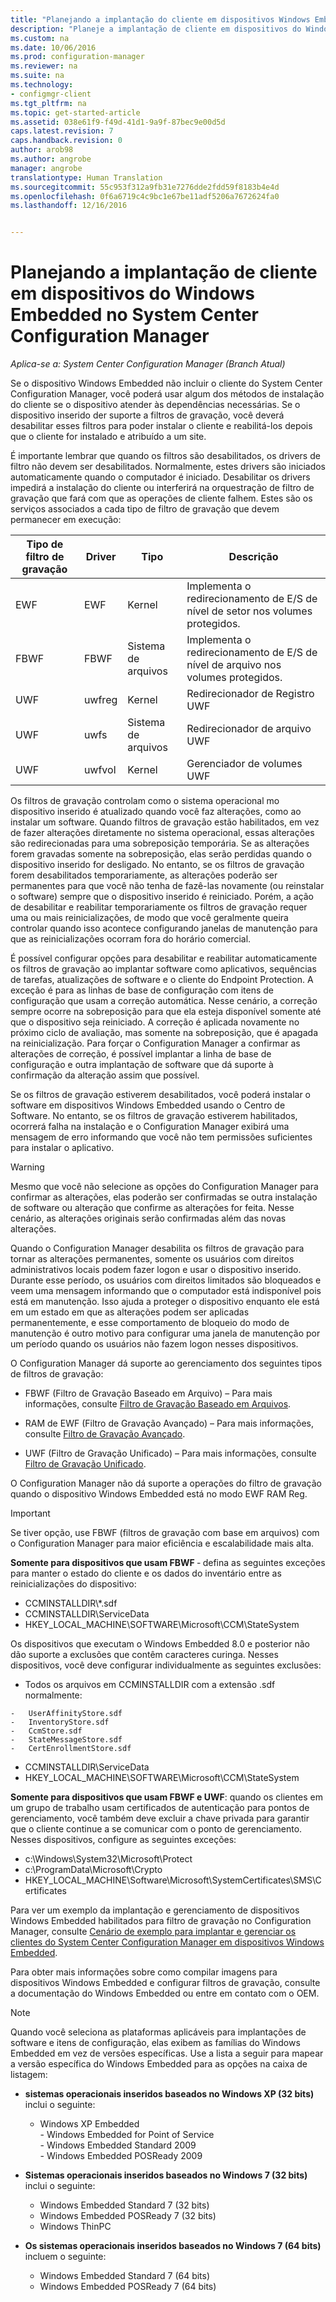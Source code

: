 ```yaml
---
title: "Planejando a implantação do cliente em dispositivos Windows Embedded | Microsoft Docs"
description: "Planeje a implantação de cliente em dispositivos do Windows Embedded no System Center Configuration Manager."
ms.custom: na
ms.date: 10/06/2016
ms.prod: configuration-manager
ms.reviewer: na
ms.suite: na
ms.technology:
- configmgr-client
ms.tgt_pltfrm: na
ms.topic: get-started-article
ms.assetid: 038e61f9-f49d-41d1-9a9f-87bec9e00d5d
caps.latest.revision: 7
caps.handback.revision: 0
author: arob98
ms.author: angrobe
manager: angrobe
translationtype: Human Translation
ms.sourcegitcommit: 55c953f312a9fb31e7276dde2fdd59f8183b4e4d
ms.openlocfilehash: 0f6a6719c4c9bc1e67be11adf5206a7672624fa0
ms.lasthandoff: 12/16/2016


---
```

# <a name="planning-for-client-deployment-to-windows-embedded-devices-in-system-center-configuration-manager"></a>Planejando a implantação de cliente em dispositivos do Windows Embedded no System Center Configuration Manager

*Aplica-se a: System Center Configuration Manager (Branch Atual)*

<a name="BKMK_DeployClientEmbedded"></a> Se o dispositivo Windows Embedded não incluir o cliente do System Center Configuration Manager, você poderá usar algum dos métodos de instalação do cliente se o dispositivo atender às dependências necessárias. Se o dispositivo inserido der suporte a filtros de gravação, você deverá desabilitar esses filtros para poder instalar o cliente e reabilitá-los depois que o cliente for instalado e atribuído a um site.  

 É importante lembrar que quando os filtros são desabilitados, os drivers de filtro não devem ser desabilitados. Normalmente, estes drivers são iniciados automaticamente quando o computador é iniciado. Desabilitar os drivers impedirá a instalação do cliente ou interferirá na orquestração de filtro de gravação que fará com que as operações de cliente falhem. Estes são os serviços associados a cada tipo de filtro de gravação que devem permanecer em execução:  

|Tipo de filtro de gravação|Driver|Tipo|Descrição|  
|-----------------------|------------|----------|-----------------|  
|EWF|EWF|Kernel|Implementa o redirecionamento de E/S de nível de setor nos volumes protegidos.|  
|FBWF|FBWF|Sistema de arquivos|Implementa o redirecionamento de E/S de nível de arquivo nos volumes protegidos.|  
|UWF|uwfreg|Kernel|Redirecionador de Registro UWF|  
|UWF|uwfs|Sistema de arquivos|Redirecionador de arquivo UWF|  
|UWF|uwfvol|Kernel|Gerenciador de volumes UWF|  

 Os filtros de gravação controlam como o sistema operacional mo dispositivo inserido é atualizado quando você faz alterações, como ao instalar um software. Quando filtros de gravação estão habilitados, em vez de fazer alterações diretamente no sistema operacional, essas alterações são redirecionadas para uma sobreposição temporária. Se as alterações forem gravadas somente na sobreposição, elas serão perdidas quando o dispositivo inserido for desligado. No entanto, se os filtros de gravação forem desabilitados temporariamente, as alterações poderão ser permanentes para que você não tenha de fazê-las novamente (ou reinstalar o software) sempre que o dispositivo inserido é reiniciado. Porém, a ação de desabilitar e reabilitar temporariamente os filtros de gravação requer uma ou mais reinicializações, de modo que você geralmente queira controlar quando isso acontece configurando janelas de manutenção para que as reinicializações ocorram fora do horário comercial.  

 É possível configurar opções para desabilitar e reabilitar automaticamente os filtros de gravação ao implantar software como aplicativos, sequências de tarefas, atualizações de software e o cliente do Endpoint Protection. A exceção é para as linhas de base de configuração com itens de configuração que usam a correção automática. Nesse cenário, a correção sempre ocorre na sobreposição para que ela esteja disponível somente até que o dispositivo seja reiniciado. A correção é aplicada novamente no próximo ciclo de avaliação, mas somente na sobreposição, que é apagada na reinicialização. Para forçar o Configuration Manager a confirmar as alterações de correção, é possível implantar a linha de base de configuração e outra implantação de software que dá suporte à confirmação da alteração assim que possível.  

 Se os filtros de gravação estiverem desabilitados, você poderá instalar o software em dispositivos Windows Embedded usando o Centro de Software. No entanto, se os filtros de gravação estiverem habilitados, ocorrerá falha na instalação e o Configuration Manager exibirá uma mensagem de erro informando que você não tem permissões suficientes para instalar o aplicativo.  

> [!WARNING]  
>  Mesmo que você não selecione as opções do Configuration Manager para confirmar as alterações, elas poderão ser confirmadas se outra instalação de software ou alteração que confirme as alterações for feita. Nesse cenário, as alterações originais serão confirmadas além das novas alterações.  

 Quando o Configuration Manager desabilita os filtros de gravação para tornar as alterações permanentes, somente os usuários com direitos administrativos locais podem fazer logon e usar o dispositivo inserido. Durante esse período, os usuários com direitos limitados são bloqueados e veem uma mensagem informando que o computador está indisponível pois está em manutenção. Isso ajuda a proteger o dispositivo enquanto ele está em um estado em que as alterações podem ser aplicadas permanentemente, e esse comportamento de bloqueio do modo de manutenção é outro motivo para configurar uma janela de manutenção por um período quando os usuários não fazem logon nesses dispositivos.  

 O Configuration Manager dá suporte ao gerenciamento dos seguintes tipos de filtros de gravação:  

-   FBWF (Filtro de Gravação Baseado em Arquivo) – Para mais informações, consulte [Filtro de Gravação Baseado em Arquivos](http://go.microsoft.com/fwlink/?LinkID=204717).  

-   RAM de EWF (Filtro de Gravação Avançado) – Para mais informações, consulte [Filtro de Gravação Avançado](http://go.microsoft.com/fwlink/?LinkId=204718).  

-   UWF (Filtro de Gravação Unificado) – Para mais informações, consulte [Filtro de Gravação Unificado](http://go.microsoft.com/fwlink/?LinkId=309236).  

 O Configuration Manager não dá suporte a operações do filtro de gravação quando o dispositivo Windows Embedded está no modo EWF RAM Reg.  

> [!IMPORTANT]  
>  Se tiver opção, use FBWF (filtros de gravação com base em arquivos) com o Configuration Manager para maior eficiência e escalabilidade mais alta.
>
> **Somente para dispositivos que usam FBWF** ‑ defina as seguintes exceções para manter o estado do cliente e os dados do inventário entre as reinicializações do dispositivo:  
>   
>  -   CCMINSTALLDIR\\*.sdf  
> -   CCMINSTALLDIR\ServiceData  
> -   HKEY_LOCAL_MACHINE\SOFTWARE\Microsoft\CCM\StateSystem  
>   
>  Os dispositivos que executam o Windows Embedded 8.0 e posterior não dão suporte a exclusões que contêm caracteres curinga. Nesses dispositivos, você deve configurar individualmente as seguintes exclusões:  
>   
>  -   Todos os arquivos em CCMINSTALLDIR com a extensão .sdf normalmente:  
>   
>     -   UserAffinityStore.sdf  
>     -   InventoryStore.sdf  
>     -   CcmStore.sdf  
>     -   StateMessageStore.sdf  
>     -   CertEnrollmentStore.sdf  
> -   CCMINSTALLDIR\ServiceData  
> -   HKEY_LOCAL_MACHINE\SOFTWARE\Microsoft\CCM\StateSystem  
>   
> **Somente para dispositivos que usam FBWF e UWF**: quando os clientes em um grupo de trabalho usam certificados de autenticação para pontos de gerenciamento, você também deve excluir a chave privada para garantir que o cliente continue a se comunicar com o ponto de gerenciamento. Nesses dispositivos, configure as seguintes exceções:  
>   
>  -   c:\Windows\System32\Microsoft\Protect  
> -   c:\ProgramData\Microsoft\Crypto  
> -   HKEY_LOCAL_MACHINE\Software\Microsoft\SystemCertificates\SMS\Certificates  

 Para ver um exemplo da implantação e gerenciamento de dispositivos Windows Embedded habilitados para filtro de gravação no Configuration Manager, consulte [Cenário de exemplo para implantar e gerenciar os clientes do System Center Configuration Manager em dispositivos Windows Embedded](../../../../core/clients/deploy/example-scenario-for-deploying-and-managing-clients-on-windows-embedded-devices.md).  

 Para obter mais informações sobre como compilar imagens para dispositivos Windows Embedded e configurar filtros de gravação, consulte a documentação do Windows Embedded ou entre em contato com o OEM.  

> [!NOTE]  
>  Quando você seleciona as plataformas aplicáveis para implantações de software e itens de configuração, elas exibem as famílias do Windows Embedded em vez de versões específicas. Use a lista a seguir para mapear a versão específica do Windows Embedded para as opções na caixa de listagem:  
>   
>  -   **sistemas operacionais inseridos baseados no Windows XP (32 bits)** inclui o seguinte:  
>   
>      -   Windows XP Embedded  
>     -   Windows Embedded for Point of Service  
>     -   Windows Embedded Standard 2009  
>     -   Windows Embedded POSReady 2009  
> -   **Sistemas operacionais inseridos baseados no Windows 7 (32 bits)** inclui o seguinte:  
>   
>      -   Windows Embedded Standard 7 (32 bits)  
>     -   Windows Embedded POSReady 7 (32 bits)  
>     -   Windows ThinPC  
> -   **Os sistemas operacionais inseridos baseados no Windows 7 (64 bits)** incluem o seguinte:  
>   
>      -   Windows Embedded Standard 7 (64 bits)  
>     -   Windows Embedded POSReady 7 (64 bits)

